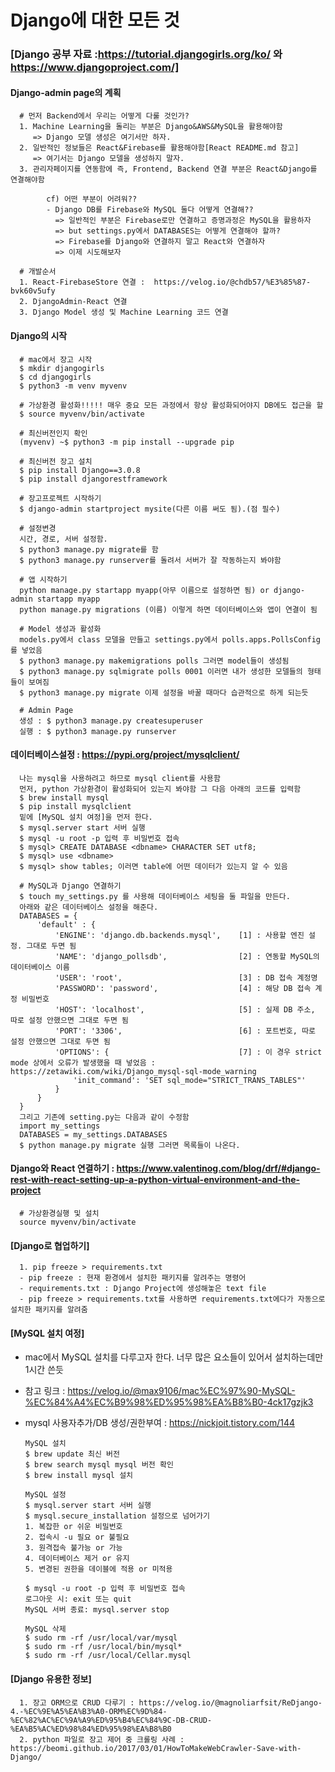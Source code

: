 Django에 대한 모든 것
==================

### [Django 공부 자료 :https://tutorial.djangogirls.org/ko/ 와 https://www.djangoproject.com/]

#### Django-admin page의 계획

      # 먼저 Backend에서 우리는 어떻게 다룰 것인가?
      1. Machine Learning을 돌리는 부분은 Django&AWS&MySQL을 활용해야함
         => Django 모델 생성은 여기서만 하자. 
      2. 일반적인 정보들은 React&Firebase를 활용해야함[React README.md 참고]
         => 여기서는 Django 모델을 생성하지 말자.
      3. 관리자페이지를 연동함에 즉, Frontend, Backend 연결 부분은 React&Django를 연결해야함
      
            cf) 어떤 부분이 어려워??
            - Django DB를 Firebase와 MySQL 둘다 어떻게 연결해??
              => 일반적인 부분은 Firebase로만 연결하고 증명과정은 MySQL을 활용하자
              => but settings.py에서 DATABASES는 어떻게 연결해야 할까?
              => Firebase를 Django와 연결하지 말고 React와 연결하자
              => 이제 시도해보자
      
      # 개발순서
      1. React-FirebaseStore 연결 :  https://velog.io/@chdb57/%E3%85%87-bvk60v5ufy
      2. DjangoAdmin-React 연결
      3. Django Model 생성 및 Machine Learning 코드 연결

#### Django의 시작 

      # mac에서 장고 시작
      $ mkdir djangogirls
      $ cd djangogirls
      $ python3 -m venv myvenv
      
      # 가상환경 활성화!!!!! 매우 중요 모든 과정에서 항상 활성화되어야지 DB에도 접근을 할 
      $ source myvenv/bin/activate
      
      # 최신버전인지 확인
      (myvenv) ~$ python3 -m pip install --upgrade pip
      
      # 최신버전 장고 설치
      $ pip install Django==3.0.8
      $ pip install djangorestframework
      
      # 장고프로젝트 시작하기
      $ django-admin startproject mysite(다른 이름 써도 됨).(점 필수)
      
      # 설정변경
      시간, 경로, 서버 설정함.
      $ python3 manage.py migrate를 함
      $ python3 manage.py runserver를 돌려서 서버가 잘 작동하는지 봐야함
      
      # 앱 시작하기
      python manage.py startapp myapp(아무 이름으로 설정하면 됨) or django-admin startapp myapp
      python manage.py migrations (이름) 이렇게 하면 데이터베이스와 앱이 연결이 됨
      
      # Model 생성과 활성화
      models.py에서 class 모델을 만들고 settings.py에서 polls.apps.PollsConfig를 넣었음
      $ python3 manage.py makemigrations polls 그러면 model들이 생성됨
      $ python3 manage.py sqlmigrate polls 0001 이러면 내가 생성한 모델들의 형태들이 보여짐
      $ python3 manage.py migrate 이제 설정을 바꿀 때마다 습관적으로 하게 되는듯
      
      # Admin Page
      생성 : $ python3 manage.py createsuperuser
      실행 : $ python3 manage.py runserver
      
#### 데이터베이스설정 : https://pypi.org/project/mysqlclient/

      나는 mysql을 사용하려고 하므로 mysql client를 사용함
      먼저, python 가상환경이 활성화되어 있는지 봐야함 그 다음 아래의 코드를 입력함
      $ brew install mysql
      $ pip install mysqlclient
      밑에 [MySQL 설치 여정]을 먼저 한다.
      $ mysql.server start 서버 실행
      $ mysql -u root -p 입력 후 비밀번호 접속
      $ mysql> CREATE DATABASE <dbname> CHARACTER SET utf8;
      $ mysql> use <dbname>
      $ mysql> show tables; 이러면 table에 어떤 데이터가 있는지 알 수 있음
      
      # MySQL과 Django 연결하기
      $ touch my_settings.py 를 사용해 데이터베이스 세팅을 둘 파일을 만든다.
      아래와 같은 데이터베이스 설정을 해준다.
      DATABASES = {
          'default' : {
              'ENGINE': 'django.db.backends.mysql',    [1] : 사용할 엔진 설정. 그대로 두면 됨
              'NAME': 'django_pollsdb',                [2] : 연동할 MySQL의 데이터베이스 이름
              'USER': 'root',                          [3] : DB 접속 계정명
              'PASSWORD': 'password',                  [4] : 해당 DB 접속 계정 비밀번호
              'HOST': 'localhost',                     [5] : 실제 DB 주소, 따로 설정 안했으면 그대로 두면 됨
              'PORT': '3306',                          [6] : 포트번호, 따로 설정 안했으면 그대로 두면 됨
              'OPTIONS': {                             [7] : 이 경우 strict mode 상에서 오류가 발생했을 때 넣었음 : https://zetawiki.com/wiki/Django_mysql-sql-mode_warning
                  'init_command': 'SET sql_mode="STRICT_TRANS_TABLES"'
              }
          }
      }
      그리고 기존에 setting.py는 다음과 같이 수정함
      import my_settings
      DATABASES = my_settings.DATABASES
      $ python manage.py migrate 실행 그러면 목록들이 나온다.
      
#### Django와 React 연결하기 : https://www.valentinog.com/blog/drf/#django-rest-with-react-setting-up-a-python-virtual-environment-and-the-project

      # 가상환경실행 및 설치
      source myvenv/bin/activate
      
      
#### [Django로 협업하기]
      
      1. pip freeze > requirements.txt 
      - pip freeze : 현재 환경에서 설치한 패키지를 알려주는 명령어
      - requirements.txt : Django Project에 생성해놓은 text file
      - pip freeze > requirements.txt를 사용하면 requirements.txt에다가 자동으로 설치한 패키지를 알려줌
      
      
#### [MySQL 설치 여정]

- mac에서 MySQL 설치를 다루고자 한다. 너무 많은 요소들이 있어서 설치하는데만 1시간 쓴듯

- 참고 링크 : https://velog.io/@max9106/mac%EC%97%90-MySQL-%EC%84%A4%EC%B9%98%ED%95%98%EA%B8%B0-4ck17gzjk3

- mysql 사용자추가/DB 생성/권한부여 : https://nickjoit.tistory.com/144

      MySQL 설치
      $ brew update 최신 버전
      $ brew search mysql mysql 버전 확인
      $ brew install mysql 설치
      
      MySQL 설정
      $ mysql.server start 서버 실행
      $ mysql.secure_installation 설정으로 넘어가기
      1. 복잡한 or 쉬운 비밀번호
      2. 접속시 -u 필요 or 불필요
      3. 원격접속 불가능 or 가능
      4. 데이터베이스 제거 or 유지
      5. 변경된 권한을 데이블에 적용 or 미적용
      
      $ mysql -u root -p 입력 후 비밀번호 접속
      로그아웃 시: exit 또는 quit
      MySQL 서버 종료: mysql.server stop
      
      MySQL 삭제
      $ sudo rm -rf /usr/local/var/mysql
      $ sudo rm -rf /usr/local/bin/mysql*
      $ sudo rm -rf /usr/local/Cellar.mysql

#### [Django 유용한 정보]

      1. 장고 ORM으로 CRUD 다루기 : https://velog.io/@magnoliarfsit/ReDjango-4.-%EC%9E%A5%EA%B3%A0-ORM%EC%9D%84-%EC%82%AC%EC%9A%A9%ED%95%B4%EC%84%9C-DB-CRUD-%EA%B5%AC%ED%98%84%ED%95%98%EA%B8%B0
      2. python 파일로 장고 제어 중 크롤링 사례 : https://beomi.github.io/2017/03/01/HowToMakeWebCrawler-Save-with-Django/
